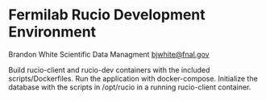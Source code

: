 # Fermilab Rucio Development Environment
Brandon White
Scientific Data Managment
bjwhite@fnal.gov

Build rucio-client and rucio-dev containers with the included scripts/Dockerfiles. Run the application with docker-compose.
Initialize the database with the scripts in /opt/rucio in a running rucio-client container.

